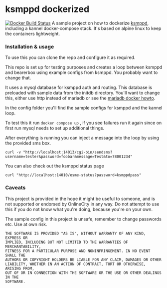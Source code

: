 # ksmppd dockerized

[![Docker Build Status](https://img.shields.io/docker/build/onlinecity/ksmppd.svg)]()
A sample project on how to dockerize [ksmppd](https://github.com/kneodev/ksmppd), including a kannel docker-compose stack. It's based on alpine linux to keep the containers lightweight.

### Installation & usage

To use this you can clone the repo and configure it as required.

This repo is set up for testing purposes and creates a loop between ksmppd and bearerbox using example configs from ksmppd. You probably want to change that.

It uses a mysql database for ksmppd auth and routing. This database is preloaded with sample data from the initdb directory. You'll want to change this, either use http instead of mariadb or see the [mariadb docker howto](https://hub.docker.com/_/mariadb/).

In the config folder you'll find the sample configs for ksmppd and the kannel loop.

To test this it run `docker compose up` , if you see failures run it again since on first run mysql needs to set up additional things.

After everything is running you can inject a message into the loop by using the provided sms box.

`curl -v "http://localhost:14013/cgi-bin/sendsms?username=tester&password=foobar&message=Test&to=78001234"`

You can also check out the ksmppd status page

`curl "http://localhost:14010/esme-status?password=ksmppdpass"`

### Caveats

This project is provided in the hope it might be useful to someone, and is not supported or endorsed by OnlineCity in any way. Do not attempt to use this if you do not know what you're doing, because you're on your own.

The sample config in this project is unsafe, remember to change passwords etc. Use at own risk.

```
THE SOFTWARE IS PROVIDED "AS IS", WITHOUT WARRANTY OF ANY KIND, EXPRESS OR
IMPLIED, INCLUDING BUT NOT LIMITED TO THE WARRANTIES OF MERCHANTABILITY,
FITNESS FOR A PARTICULAR PURPOSE AND NONINFRINGEMENT. IN NO EVENT SHALL THE
AUTHORS OR COPYRIGHT HOLDERS BE LIABLE FOR ANY CLAIM, DAMAGES OR OTHER
LIABILITY, WHETHER IN AN ACTION OF CONTRACT, TORT OR OTHERWISE, ARISING FROM,
OUT OF OR IN CONNECTION WITH THE SOFTWARE OR THE USE OR OTHER DEALINGS IN THE
SOFTWARE.
```